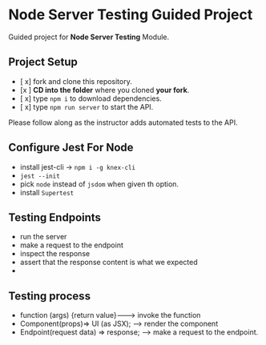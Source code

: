 # Node Server Testing Guided Project

Guided project for **Node Server Testing** Module.

## Project Setup

- [ x] fork and clone this repository.
- [x ] **CD into the folder** where you cloned **your fork**.
- [ x] type `npm i` to download dependencies.
- [ x] type `npm run server` to start the API.

Please follow along as the instructor adds automated tests to the API.


## Configure Jest For Node
-  install jest-cli -> `npm i -g knex-cli`
- `jest --init`
-  pick `node` instead of `jsdom` when given th option.
- install `Supertest`
## Testing Endpoints
- run the server
- make a request to the endpoint
- inspect the response
- assert that the response content is what we expected
-
##  Testing process

- function (args) {return value}---> invoke the function
- Component(props)=> UI (as JSX); --> render the component
- Endpoint(request data) => response; --> make a request to the endpoint.
